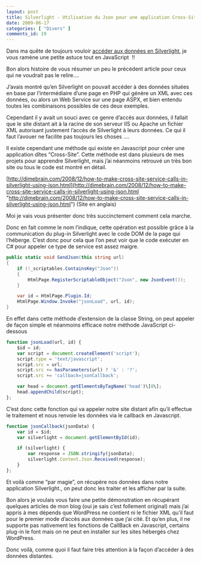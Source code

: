 ```yaml
---
layout: post
title: Silverlight - Utilisation du Json pour une application Cross-Site
date: 2009-06-17
categories: [ "Divers" ]
comments_id: 19 
---
```


Dans ma quête de toujours vouloir [accéder aux données en Silverlight](http://blog.woivre.fr/2009/02/silverlight-et-l%e2%80%99acces-aux-bases-de-donnees/), je vous ramène une petite astuce tout en JavaScript  !!

Bon alors histoire de vous résumer un peu le précédent article pour ceux qui ne voudrait pas le relire….

J’avais montré qu’en Silverlight on pouvait accéder à des données situées en base par l’intermédiaire d’une page en PHP qui génère un XML avec ces données, ou alors un Web Service sur une page ASPX, et bien entendu toutes les combinaisons possibles de ces deux exemples.

Cependant il y avait un souci avec ce genre d’accès aux données, il fallait que le site distant ait à la racine de son serveur IIS ou Apache un fichier XML autorisant justement l’accès de Silverlight à leurs données. Ce qui il faut l’avouer ne facilite pas toujours les choses ….

Il existe cependant une méthode qui existe en Javascript pour créer une application dîtes “Cross-Site”. Cette méthode est dans plusieurs de mes projets pour apprendre Silverlight, mais j’ai néanmoins retrouvé un très bon site ou tous le code est montré en détail.

[http://dimebrain.com/2008/12/how-to-make-cross-site-service-calls-in-silverlight-using-json.html](http://dimebrain.com/2008/12/how-to-make-cross-site-service-calls-in-silverlight-using-json.html "http://dimebrain.com/2008/12/how-to-make-cross-site-service-calls-in-silverlight-using-json.html") (Site en anglais)

Moi je vais vous présenter donc très succinctement comment cela marche.

Donc en fait comme le nom l’indique, cette opération est possible grâce à la communication du plug-in Silverlight avec le code DOM de la page qui l’héberge. C’est donc pour cela que l’on peut voir que le code exécuter en C# pour appeler ce type de service est assez maigre.

```csharp
public static void SendJson(this string url)
{
    if (!_scriptables.ContainsKey("Json"))
    {
        HtmlPage.RegisterScriptableObject("Json", new JsonEvent());
    }

    var id = HtmlPage.Plugin.Id;
    HtmlPage.Window.Invoke("jsonLoad", url, id);
}
```

En effet dans cette méthode d’extension de la classe String, on peut appeler de façon simple et néanmoins efficace notre méthode JavaScript ci-dessous

```javascript
function jsonLoad(url, id) {
    $id = id;
    var script = document.createElement('script');
    script.type = 'text/javascript';
    script.src = url;
    script.src += hasParameters(url) ? '&' : '?';
    script.src += 'callback=jsonCallback';

    var head = document.getElementsByTagName('head')\[0\];
    head.appendChild(script);
};
```

C’est donc cette fonction qui va appeler notre site distant afin qu’il effectue le traitement et nous renvoie les données via le callback en Javascript.

```javascript
function jsonCallback(jsonData) {
    var id = $id;
    var silverlight = document.getElementById(id);

    if (silverlight) {
        var response = JSON.stringify(jsonData);
        silverlight.Content.Json.Received(response);
    }
};
```

Et voilà comme “par magie”, on récupère nos données dans notre application Silverlight., on peut donc les traiter et les afficher par la suite.

Bon alors je voulais vous faire une petite démonstration en récupérant quelques articles de mon blog (oui je sais c’est follement original) mais j’ai appris à mes dépends que WordPress ne contient ni le fichier XML qu’il faut pour le premier mode d’accès aux données que j’ai cité. Et qu’en plus, il ne supporte pas nativement les fonctions de CallBack en Javascript, certains plug-in le font mais on ne peut en installer sur les sites hébergés chez WordPress.

Donc voilà, comme quoi il faut faire très attention à la façon d’accéder à des données distantes.
